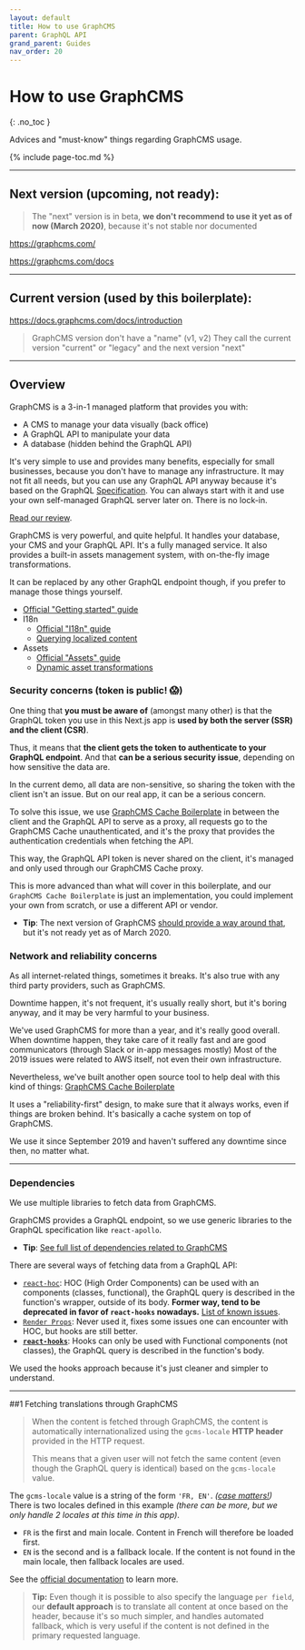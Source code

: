 ```yaml
---
layout: default
title: How to use GraphCMS
parent: GraphQL API
grand_parent: Guides
nav_order: 20
---
```


# How to use GraphCMS
{: .no_toc }

<div class="code-example" markdown="1">
Advices and "must-know" things regarding GraphCMS usage.
</div>

{% include page-toc.md %}

---

## Next version (upcoming, not ready):

> The "next" version is in beta, **we don't recommend to use it yet as of now (March 2020)**, because it's not stable nor documented

https://graphcms.com/

https://graphcms.com/docs

---

## Current version (used by this boilerplate):

https://docs.graphcms.com/docs/introduction

> GraphCMS version don't have a "name" (v1, v2)
> They call the current version "current" or "legacy" and the next version "next"

---

## Overview

GraphCMS is a 3-in-1 managed platform that provides you with:
- A CMS to manage your data visually (back office)
- A GraphQL API to manipulate your data
- A database (hidden behind the GraphQL API)

It's very simple to use and provides many benefits, especially for small businesses, because you don't have to manage any infrastructure.
It may not fit all needs, but you can use any GraphQL API anyway because it's based on the GraphQL [Specification](https://spec.graphql.org/).
You can always start with it and use your own self-managed GraphQL server later on. There is no lock-in.

[Read our review](../reference/vendors).

GraphCMS is very powerful, and quite helpful. It handles your database, your CMS and your GraphQL API. It's a fully managed service.
It also provides a built-in assets management system, with on-the-fly image transformations.

It can be replaced by any other GraphQL endpoint though, if you prefer to manage those things yourself.

- [Official "Getting started" guide](https://docs.graphcms.com/docs/getting-started?ref=unly-nrn)
- I18n
    - [Official "I18n" guide](https://docs.graphcms.com/docs/guides/i18n/?ref=unly-nrn)
    - [Querying localized content](https://docs.graphcms.com/docs/api/content-api/?ref=unly-nrn#querying-localized-content)
- Assets
    - [Official "Assets" guide](https://docs.graphcms.com/docs/assets/general?ref=unly-nrn)
    - [Dynamic asset transformations](https://docs.graphcms.com/docs/assets/transformations?ref=unly-nrn)

### Security concerns (token is public! :scream:)

One thing that **you must be aware of** (amongst many other) is that the GraphQL token you use in this Next.js app is **used by both the server (SSR) and the client (CSR)**.

Thus, it means that **the client gets the token to authenticate to your GraphQL endpoint**. And that **can be a serious security issue**, depending on how sensitive the data are.

In the current demo, all data are non-sensitive, so sharing the token with the client isn't an issue. But on our real app, it can be a serious concern.

To solve this issue, we use [GraphCMS Cache Boilerplate](https://github.com/UnlyEd/GraphCMS-cache-boilerplate?ref=unly-nrn) in between the client and the GraphQL API to serve as a proxy, all requests go to the GraphCMS Cache unauthenticated, and it's the proxy that provides the authentication credentials when fetching the API.

This way, the GraphQL API token is never shared on the client, it's managed and only used through our GraphCMS Cache proxy.

This is more advanced than what will cover in this boilerplate, and our `GraphCMS Cache Boilerplate` is just an implementation, you could implement your own from scratch, or use a different API or vendor.

- **Tip**: The next version of GraphCMS [should provide a way around that](https://docs.graphcms.com/docs/reference/authorization/?ref=unly-nrn), but it's not ready yet as of March 2020.

### Network and reliability concerns

As all internet-related things, sometimes it breaks. It's also true with any third party providers, such as GraphCMS.

Downtime happen, it's not frequent, it's usually really short, but it's boring anyway, and it may be very harmful to your business.

We've used GraphCMS for more than a year, and it's really good overall. When downtime happen, they take care of it really fast and are good communicators (through Slack or in-app messages mostly)
Most of the 2019 issues were related to AWS itself, not even their own infrastructure.

Nevertheless, we've built another open source tool to help deal with this kind of things: [GraphCMS Cache Boilerplate](https://github.com/UnlyEd/GraphCMS-cache-boilerplate)

It uses a "reliability-first" design, to make sure that it always works, even if things are broken behind. It's basically a cache system on top of GraphCMS.

We use it since September 2019 and haven't suffered any downtime since then, no matter what.

---

### Dependencies

We use multiple libraries to fetch data from GraphCMS.

GraphCMS provides a GraphQL endpoint, so we use generic libraries to the GraphQL specification like `react-apollo`.

- **Tip**: [See full list of dependencies related to GraphCMS](../../reference/dependencies)

There are several ways of fetching data from a GraphQL API:
- [`react-hoc`](https://www.apollographql.com/docs/react/api/react-hoc/): HOC (High Order Components) can be used with an components (classes, functional), the GraphQL query is described in the function's wrapper, outside of its body.
    **Former way, tend to be deprecated in favor of `react-hooks` nowadays.**
    [List of known issues](https://reactjs.org/docs/higher-order-components.html#caveats).
- [`Render Props`](https://reactjs.org/docs/render-props.html): Never used it, fixes some issues one can encounter with HOC, but hooks are still better.
- [**`react-hooks`**](https://www.apollographql.com/docs/react/api/react-hooks): Hooks can only be used with Functional components (not classes), the GraphQL query is described in the function's body.

We used the hooks approach because it's just cleaner and simpler to understand.

---

##1 Fetching translations through GraphCMS

> When the content is fetched through GraphCMS, the content is automatically internationalized using the `gcms-locale` **HTTP header** provided in the HTTP request.
>
> This means that a given user will not fetch the same content (even though the GraphQL query is identical) based on the `gcms-locale` value.

The `gcms-locale` value is a string of the form `'FR, EN'`. _([case matters!](https://docs.graphcms.com/docs/api/content-api/?ref=unly-nrn#passing-a-header-flag))_
There is two locales defined in this example _(there can be more, but we only handle 2 locales at this time in this app)_.
- `FR` is the first and main locale. Content in French will therefore be loaded first.
- `EN` is the second and is a fallback locale. If the content is not found in the main locale, then fallback locales are used.

See the [official documentation](https://docs.graphcms.com/docs/api/content-api/?ref=unly-nrn#passing-a-header-flag) to learn more.

> **Tip:** Even though it is possible to also specify the language `per field`, our **default approach** is to translate all content at once based on the header,
> because it's so much simpler, and handles automated fallback, which is very useful if the content is not defined in the primary requested language.

